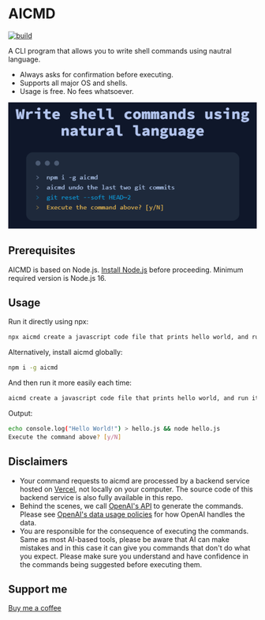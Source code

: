 # AICMD
[![build](https://github.com/kunchenguid/aicmd/actions/workflows/build.yml/badge.svg)](https://github.com/kunchenguid/aicmd/actions/workflows/build.yml)

A CLI program that allows you to write shell commands using nautral language.
* Always asks for confirmation before executing.
* Supports all major OS and shells.
* Usage is free. No fees whatsoever.

![screenshot](./doc/screenshot.png)

## Prerequisites
AICMD is based on Node.js. [Install Node.js](https://nodejs.org/en) before proceeding. Minimum required version is Node.js 16.

## Usage

Run it directly using npx:
```bash
npx aicmd create a javascript code file that prints hello world, and run it
```

Alternatively, install aicmd globally:
```bash
npm i -g aicmd
```

And then run it more easily each time:
```bash
aicmd create a javascript code file that prints hello world, and run it
```

Output:
```bash
echo console.log("Hello World!") > hello.js && node hello.js
Execute the command above? [y/N]
```

## Disclaimers

* Your command requests to aicmd are processed by a backend service hosted on [Vercel](https://vercel.com), not locally 
  on your computer. The source code of this backend service is also fully available in this repo.
* Behind the scenes, we call [OpenAI's API](https://platform.openai.com/docs) to generate the commands. Please see
  [OpenAI's data usage policies](https://openai.com/policies/api-data-usage-policies) for how OpenAI handles the data.
* You are responsible for the consequence of executing the commands. Same as most AI-based tools, please be aware that 
  AI can make mistakes and in this case it can give you commands that don't do what you expect. Please make sure you 
  understand and have confidence in the commands being suggested before executing them.

## Support me
[Buy me a coffee](https://www.buymeacoffee.com/onelittleshell)